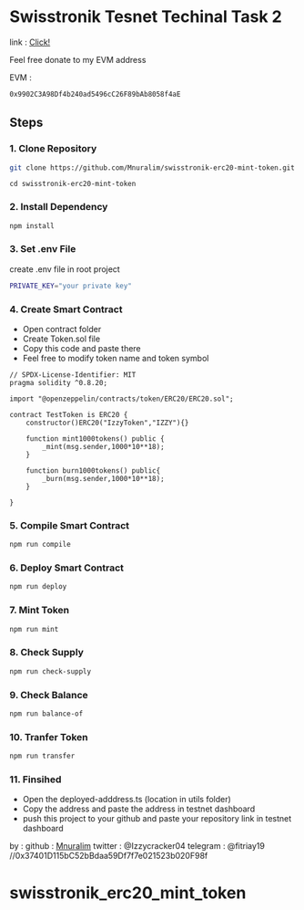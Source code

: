 # Swisstronik Tesnet Techinal Task 2

link : [Click!](https://www.swisstronik.com/testnet2/dashboard)

Feel free donate to my EVM address

EVM :

```bash
0x9902C3A98Df4b240ad5496cC26F89bAb8058f4aE
```

## Steps

### 1. Clone Repository

```bash
git clone https://github.com/Mnuralim/swisstronik-erc20-mint-token.git
```

```
cd swisstronik-erc20-mint-token
```

### 2. Install Dependency

```bash
npm install
```

### 3. Set .env File

create .env file in root project

```bash
PRIVATE_KEY="your private key"
```

### 4. Create Smart Contract

- Open contract folder
- Create Token.sol file
- Copy this code and paste there
- Feel free to modify token name and token symbol

```
// SPDX-License-Identifier: MIT
pragma solidity ^0.8.20;

import "@openzeppelin/contracts/token/ERC20/ERC20.sol";

contract TestToken is ERC20 {
    constructor()ERC20("IzzyToken","IZZY"){}

    function mint1000tokens() public {
        _mint(msg.sender,1000*10**18);
    }

    function burn1000tokens() public{
        _burn(msg.sender,1000*10**18);
    }

}
```

### 5. Compile Smart Contract

```bash
npm run compile
```

### 6. Deploy Smart Contract

```bash
npm run deploy
```

### 7. Mint Token

```bash
npm run mint
```

### 8. Check Supply

```bash
npm run check-supply
```

### 9. Check Balance

```bash
npm run balance-of
```

### 10. Tranfer Token

```bash
npm run transfer
```

### 11. Finsihed

- Open the deployed-adddress.ts (location in utils folder)
- Copy the address and paste the address in testnet dashboard
- push this project to your github and paste your repository link in testnet dashboard

by :
github : [Mnuralim](https://github.com/Mnuralim)
twitter : @Izzycracker04
telegram : @fitriay19
//0x37401D115bC52bBdaa59Df7f7e021523b020F98f
# swisstronik_erc20_mint_token
